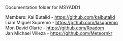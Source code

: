 Documentation folder for MSYADD1

Members:
Kai Butalid - https://github.com/kaibutalid
<br/>
Liam Miguel Supremo - https://github.com/lasupremo
<br/>
Mon David Olarte - https://github.com/Roadom
<br/>
Jan Michael Villeza - https://github.com/Meteornkr
